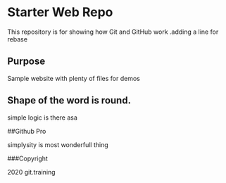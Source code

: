 # Starter Web Repo

This repository is for showing how Git and GitHub work .adding a line for rebase

## Purpose

Sample website with plenty of files for demos

## Shape of the word is round.

simple logic is there asa


##Github Pro

simplysity is most wonderfull thing

###Copyright

2020 git.training